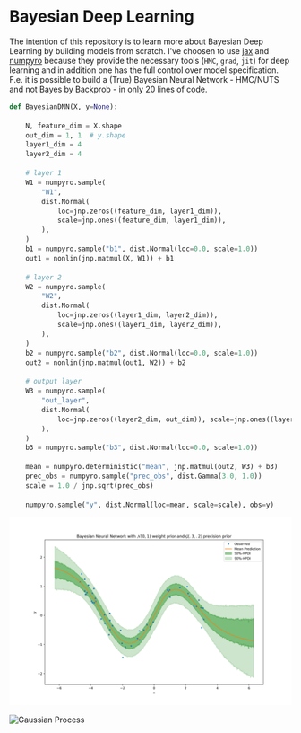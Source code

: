 # Bayesian Deep Learning 
The intention of this repository is to learn more about Bayesian Deep Learning by building models from scratch. 
I've choosen to use [jax](https://github.com/google/jax) and [numpyro](https://github.com/pyro-ppl/numpyro) because they provide the necessary tools (`HMC`, `grad`, `jit`) for deep learning and in addition one has the full control over model specification. F.e. it is possible to build a (True) Bayesian Neural Network - HMC/NUTS and not Bayes by Backprob - in only 20 lines of code.

```python
def BayesianDNN(X, y=None):

    N, feature_dim = X.shape
    out_dim = 1, 1  # y.shape
    layer1_dim = 4
    layer2_dim = 4

    # layer 1
    W1 = numpyro.sample(
        "W1",
        dist.Normal(
            loc=jnp.zeros((feature_dim, layer1_dim)),
            scale=jnp.ones((feature_dim, layer1_dim)),
        ),
    )
    b1 = numpyro.sample("b1", dist.Normal(loc=0.0, scale=1.0))
    out1 = nonlin(jnp.matmul(X, W1)) + b1

    # layer 2
    W2 = numpyro.sample(
        "W2",
        dist.Normal(
            loc=jnp.zeros((layer1_dim, layer2_dim)),
            scale=jnp.ones((layer1_dim, layer2_dim)),
        ),
    )
    b2 = numpyro.sample("b2", dist.Normal(loc=0.0, scale=1.0))
    out2 = nonlin(jnp.matmul(out1, W2)) + b2

    # output layer
    W3 = numpyro.sample(
        "out_layer",
        dist.Normal(
            loc=jnp.zeros((layer2_dim, out_dim)), scale=jnp.ones((layer2_dim, out_dim))
        ),
    )
    b3 = numpyro.sample("b3", dist.Normal(loc=0.0, scale=1.0))

    mean = numpyro.deterministic("mean", jnp.matmul(out2, W3) + b3)
    prec_obs = numpyro.sample("prec_obs", dist.Gamma(3.0, 1.0))
    scale = 1.0 / jnp.sqrt(prec_obs)

    numpyro.sample("y", dist.Normal(loc=mean, scale=scale), obs=y)

```

![Bayesian Neural Net](./plots/BayesianDNN.jpg)

![Gaussian Process](./plots/GaussianProcess_2021_12_14_16_55.jpg)

